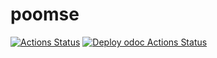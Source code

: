 # poomse

[![Actions Status](https://github.com/mbarbin/poomse/workflows/CI/badge.svg)](https://github.com/mbarbin/poomse/actions/workflows/ci.yml)
[![Deploy odoc Actions Status](https://github.com/mbarbin/poomse/workflows/Deploy-odoc/badge.svg)](https://github.com/mbarbin/poomse/actions/workflows/deploy-odoc.yml)